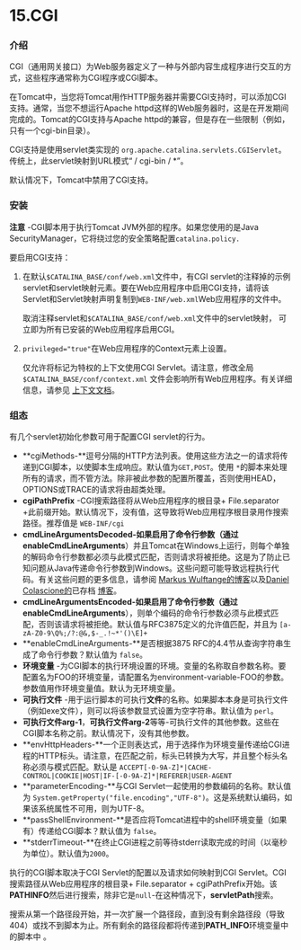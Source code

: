 # 15.CGI

### 介绍

CGI（通用网关接口）为Web服务器定义了一种与外部内容生成程序进行交互的方式，这些程序通常称为CGI程序或CGI脚本。

在Tomcat中，当您将Tomcat用作HTTP服务器并需要CGI支持时，可以添加CGI支持。通常，当您不想运行Apache httpd这样的Web服务器时，这是在开发期间完成的。Tomcat的CGI支持与Apache httpd的兼容，但是存在一些限制（例如，只有一个cgi-bin目录）。

CGI支持是使用servlet类实现的 `org.apache.catalina.servlets.CGIServlet`。传统上，此servlet映射到URL模式“ / cgi-bin / *”。

默认情况下，Tomcat中禁用了CGI支持。

### 安装

**注意** -CGI脚本用于执行Tomcat JVM外部的程序。如果您使用的是Java SecurityManager，它将绕过您的安全策略配置`catalina.policy.`

要启用CGI支持：

1. 在默认`$CATALINA_BASE/conf/web.xml`文件中，有CGI servlet的注释掉的示例servlet和servlet映射元素。要在Web应用程序中启用CGI支持，请将该Servlet和Servlet映射声明复制到`WEB-INF/web.xml`Web应用程序的文件中。

   取消注释servlet和`$CATALINA_BASE/conf/web.xml`文件中的servlet映射， 可立即为所有已安装的Web应用程序启用CGI。

2. `privileged="true"`在Web应用程序的Context元素上设置。

   仅允许将标记为特权的上下文使用CGI Servlet。请注意，修改全局`$CATALINA_BASE/conf/context.xml` 文件会影响所有Web应用程序。有关详细信息，请参见 [上下文文档](http://tomcat.apache.org/tomcat-9.0-doc/config/context.html)。

### 组态

有几个servlet初始化参数可用于配置CGI servlet的行为。

- **cgiMethods-**逗号分隔的HTTP方法列表。使用这些方法之一的请求将传递到CGI脚本，以使脚本生成响应。默认值为`GET,POST`。使用 `*`的脚本来处理所有的请求，而不管方法。除非被此参数的配置所覆盖，否则使用HEAD，OPTIONS或TRACE的请求将由超类处理。
- **cgiPathPrefix** -CGI搜索路径将从Web应用程序的根目录+ File.separator +此前缀开始。默认情况下，没有值，这导致将Web应用程序根目录用作搜索路径。推荐值是 `WEB-INF/cgi`
- **cmdLineArgumentsDecoded-**如果启用了命令行参数（通过**enableCmdLineArguments**）并且Tomcat在Windows上运行，则每个单独的解码命令行参数都必须与此模式匹配，否则请求将被拒绝。这是为了防止已知问题从Java传递命令行参数到Windows。这些问题可能导致远程执行代码。有关这些问题的更多信息，请参阅 [Markus Wulftange的博客](https://codewhitesec.blogspot.com/2016/02/java-and-command-line-injections-in-windows.html)以及[Daniel Colascione的](https://web.archive.org/web/20161228144344/https://blogs.msdn.microsoft.com/twistylittlepassagesallalike/2011/04/23/everyone-quotes-command-line-arguments-the-wrong-way/)已存档 [博客](https://web.archive.org/web/20161228144344/https://blogs.msdn.microsoft.com/twistylittlepassagesallalike/2011/04/23/everyone-quotes-command-line-arguments-the-wrong-way/)。
- **cmdLineArgumentsEncoded-**如果启用了命令行参数（通过**enableCmdLineArguments**），则单个编码的命令行参数必须与此模式匹配，否则该请求将被拒绝。默认值与RFC3875定义的允许值匹配，并且为 `[a-zA-Z0-9\Q%;/?:@&,$-_.!~*'()\E]+`
- **enableCmdLineArguments-**是否根据3875 RFC的4.4节从查询字符串生成了命令行参数？默认值为 `false`。
- **环境变量** -为CGI脚本的执行环境设置的环境。变量的名称取自参数名称。要配置名为FOO的环境变量，请配置名为environment-variable-FOO的参数。参数值用作环境变量值。默认为无环境变量。
- **可执行文件** -用于运行脚本的可执行**文件**的名称。如果脚本本身是可执行文件（例如exe文件），则可以将该参数显式设置为空字符串。默认值为 `perl`。
- **可执行文件arg-1**，**可执行文件arg-2**等等-可执行文件的其他参数。这些在CGI脚本名称之前。默认情况下，没有其他参数。
- **envHttpHeaders-**一个正则表达式，用于选择作为环境变量传递给CGI进程的HTTP标头。请注意，在匹配之前，标头已转换为大写，并且整个标头名称必须与模式匹配。默认是 `ACCEPT[-0-9A-Z]*|CACHE-CONTROL|COOKIE|HOST|IF-[-0-9A-Z]*|REFERER|USER-AGENT`
- **parameterEncoding-**与CGI Servlet一起使用的参数编码的名称。默认值为 `System.getProperty("file.encoding","UTF-8")`。这是系统默认编码，如果该系统属性不可用，则为UTF-8。
- **passShellEnvironment-**是否应将Tomcat进程中的shell环境变量（如果有）传递给CGI脚本？默认值为 `false`。
- **stderrTimeout-**在终止CGI进程之前等待stderr读取完成的时间（以毫秒为单位）。默认值为`2000`。

执行的CGI脚本取决于CGI Servlet的配置以及请求如何映射到CGI Servlet。CGI搜索路径从Web应用程序的根目录+ File.separator + cgiPathPrefix开始。该 **PATHINFO**然后进行搜索，除非它是`null`-在这种情况下，**servletPath**搜索。

搜索从第一个路径段开始，并一次扩展一个路径段，直到没有剩余路径段（导致404）或找不到脚本为止。所有剩余的路径段都将传递到**PATH_INFO**环境变量中的脚本中 。